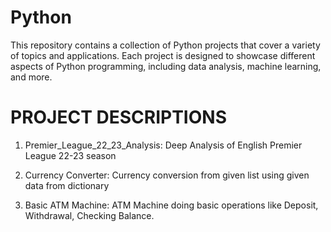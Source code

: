 # Python

This repository contains a collection of Python projects that cover a variety of topics and applications. 
Each project is designed to showcase different aspects of Python programming, including data analysis, machine learning, and more.

# PROJECT DESCRIPTIONS

1. Premier_League_22_23_Analysis: Deep Analysis of English Premier League 22-23 season
   
2. Currency Converter: Currency conversion from given list using given data from dictionary
   
3. Basic ATM Machine: ATM Machine doing basic operations like Deposit, Withdrawal, Checking Balance.
